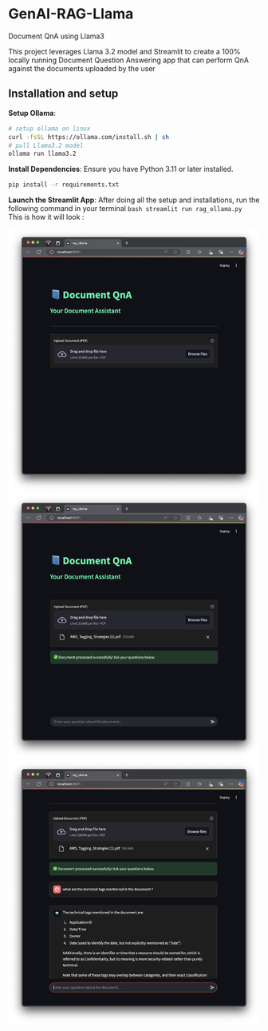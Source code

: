 # GenAI-RAG-Llama
Document QnA using Llama3

This project leverages Llama 3.2 model and Streamlit to create a 100% locally running Document Question Answering app that can perform QnA against the documents uploaded by the user

## Installation and setup

**Setup Ollama**:
   ```bash
   # setup ollama on linux 
   curl -fsSL https://ollama.com/install.sh | sh
   # pull Llama3.2 model
   ollama run llama3.2
   ```

**Install Dependencies**:
   Ensure you have Python 3.11 or later installed.
   ```bash
   pip install -r requirements.txt
   ```

**Launch the Streamlit App**:
    After doing all the setup and installations, run the following command in your terminal
    ```bash
    streamlit run rag_ollama.py
    ```
This is how it will look :

![image 1](images/img_1.png)
![image 2](images/img_2.png)
![image 3](images/img_3.png)

